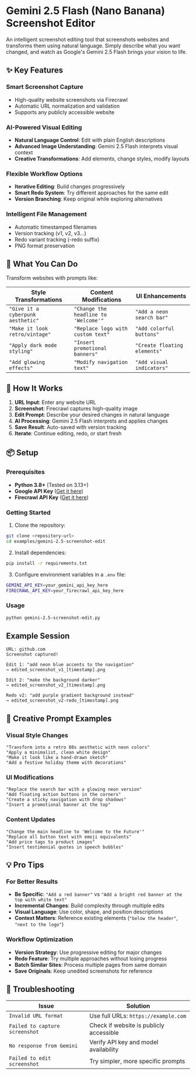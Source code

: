# Gemini 2.5 Flash (Nano Banana) Screenshot Editor

An intelligent screenshot editing tool that screenshots websites and transforms them using natural language. Simply describe what you want changed, and watch as Google's Gemini 2.5 Flash brings your vision to life.

## ✨ Key Features

### **Smart Screenshot Capture**

- High-quality website screenshots via Firecrawl
- Automatic URL normalization and validation
- Supports any publicly accessible website

### **AI-Powered Visual Editing**

- **Natural Language Control**: Edit with plain English descriptions
- **Advanced Image Understanding**: Gemini 2.5 Flash interprets visual context
- **Creative Transformations**: Add elements, change styles, modify layouts

### **Flexible Workflow Options**

- **Iterative Editing**: Build changes progressively
- **Smart Redo System**: Try different approaches for the same edit
- **Version Branching**: Keep original while exploring alternatives

### **Intelligent File Management**

- Automatic timestamped filenames
- Version tracking (v1, v2, v3...)
- Redo variant tracking (-redo suffix)
- PNG format preservation

## 🚀 What You Can Do

Transform websites with prompts like:

| **Style Transformations**         | **Content Modifications**            | **UI Enhancements**          |
| --------------------------------- | ------------------------------------ | ---------------------------- |
| `"Give it a cyberpunk aesthetic"` | `"Change the headline to 'Welcome'"` | `"Add a neon search bar"`    |
| `"Make it look retro/vintage"`    | `"Replace logo with custom text"`    | `"Add colorful buttons"`     |
| `"Apply dark mode styling"`       | `"Insert promotional banners"`       | `"Create floating elements"` |
| `"Add glowing effects"`           | `"Modify navigation text"`           | `"Add visual indicators"`    |

## 🔧 How It Works

1. **URL Input**: Enter any website URL
2. **Screenshot**: Firecrawl captures high-quality image
3. **Edit Prompt**: Describe your desired changes in natural language
4. **AI Processing**: Gemini 2.5 Flash interprets and applies changes
5. **Save Result**: Auto-saved with version tracking
6. **Iterate**: Continue editing, redo, or start fresh

## 📦 Setup

### Prerequisites

- **Python 3.8+** (Tested on 3.13+)
- **Google API Key** ([Get it here](https://aistudio.google.com/apikey))
- **Firecrawl API Key** ([Get it here](https://www.firecrawl.dev/app/api-keys))

### Getting Started

1. Clone the repository:

```bash
git clone <repository-url>
cd examples/gemini-2.5-screenshot-edit
```

2. Install dependencies:

```bash
pip install -r requirements.txt
```

3. Configure environment variables in a `.env` file:

```bash
GEMINI_API_KEY=your_gemini_api_key_here
FIRECRAWL_API_KEY=your_firecrawl_api_key_here
```

### Usage

```bash
python gemini-2.5-screenshot-edit.py
```

## Example Session

```
URL: github.com
Screenshot captured!

Edit 1: "add neon blue accents to the navigation"
→ edited_screenshot_v1_[timestamp].png

Edit 2: "make the background darker"
→ edited_screenshot_v2_[timestamp].png

Redo v2: "add purple gradient background instead"
→ edited_screenshot_v2-redo_[timestamp].png
```

## 🎨 Creative Prompt Examples

### **Visual Style Changes**

```
"Transform into a retro 80s aesthetic with neon colors"
"Apply a minimalist, clean white design"
"Make it look like a hand-drawn sketch"
"Add a festive holiday theme with decorations"
```

### **UI Modifications**

```
"Replace the search bar with a glowing neon version"
"Add floating action buttons in the corners"
"Create a sticky navigation with drop shadows"
"Insert a promotional banner at the top"
```

### **Content Updates**

```
"Change the main headline to 'Welcome to the Future'"
"Replace all button text with emoji equivalents"
"Add price tags to product images"
"Insert testimonial quotes in speech bubbles"
```

## 💡 Pro Tips

### **For Better Results**

- **Be Specific**: `"Add a red banner"` vs `"Add a bright red banner at the top with white text"`
- **Incremental Changes**: Build complexity through multiple edits
- **Visual Language**: Use color, shape, and position descriptions
- **Context Matters**: Reference existing elements (`"below the header"`, `"next to the logo"`)

### **Workflow Optimization**

- **Version Strategy**: Use progressive editing for major changes
- **Redo Feature**: Try multiple approaches without losing progress
- **Batch Similar Sites**: Process multiple pages from same domain
- **Save Originals**: Keep unedited screenshots for reference

## 🐛 Troubleshooting

| Issue                          | Solution                                |
| ------------------------------ | --------------------------------------- |
| `Invalid URL format`           | Use full URLs: `https://example.com`    |
| `Failed to capture screenshot` | Check if website is publicly accessible |
| `No response from Gemini`      | Verify API key and model availability   |
| `Failed to edit screenshot`    | Try simpler, more specific prompts      |
